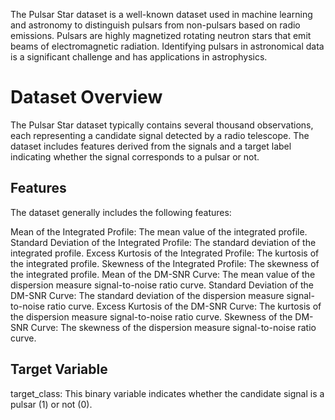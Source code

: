 The Pulsar Star dataset is a well-known dataset used in machine learning and astronomy to distinguish pulsars from non-pulsars based on radio emissions. Pulsars are highly magnetized rotating neutron stars that emit beams of electromagnetic radiation. Identifying pulsars in astronomical data is a significant challenge and has applications in astrophysics.

# Dataset Overview
The Pulsar Star dataset typically contains several thousand observations, each representing a candidate signal detected by a radio telescope. The dataset includes features derived from the signals and a target label indicating whether the signal corresponds to a pulsar or not.

## Features
The dataset generally includes the following features:

Mean of the Integrated Profile: The mean value of the integrated profile.
Standard Deviation of the Integrated Profile: The standard deviation of the integrated profile.
Excess Kurtosis of the Integrated Profile: The kurtosis of the integrated profile.
Skewness of the Integrated Profile: The skewness of the integrated profile.
Mean of the DM-SNR Curve: The mean value of the dispersion measure signal-to-noise ratio curve.
Standard Deviation of the DM-SNR Curve: The standard deviation of the dispersion measure signal-to-noise ratio curve.
Excess Kurtosis of the DM-SNR Curve: The kurtosis of the dispersion measure signal-to-noise ratio curve.
Skewness of the DM-SNR Curve: The skewness of the dispersion measure signal-to-noise ratio curve.

## Target Variable
target_class: This binary variable indicates whether the candidate signal is a pulsar (1) or not (0).
